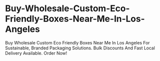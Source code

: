 # Buy-Wholesale-Custom-Eco-Friendly-Boxes-Near-Me-In-Los-Angeles
Buy Wholesale Custom Eco Friendly Boxes Near Me In Los Angeles For Sustainable, Branded Packaging Solutions. Bulk Discounts And Fast Local Delivery Available. Order Now!
